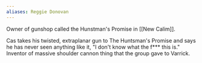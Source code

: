 ```yaml
---
aliases: Reggie Donovan
---
```

Owner of gunshop called the Hunstman's Promise in [[New Calim]].

Cas takes his twisted, extraplanar gun to The Huntsman's Promise and says he has never seen anything like it, "I don't know what the f*** this is." Inventor of massive shoulder cannon thing that the group gave to Varrick.
